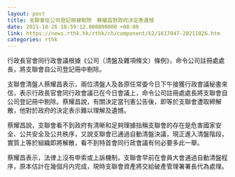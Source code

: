 ```yaml
---
layout: post
title: 支聯會從公司登記冊被剔除　蔡耀昌對政府決定表遺憾
date: 2021-10-26 18:59:12.000000000 +08:00
link: https://news.rthk.hk/rthk/ch/component/k2/1617047-20211026.htm
categories: rthk
---
```


行政長官會同行政會議根據《公司（清盤及雜項條文）條例》，命令公司註冊處處長，將支聯會自公司登記冊中剔除。

支聯會清盤人蔡耀昌表示，兩位清盤人及各原任常委今日下午接獲行政會議秘書來信，表示行政長官會同行政會議已在今日會議上，命令公司註冊處處長將支聯會自公司登記冊中剔除。蔡耀昌說，有關決定當刊憲公告後，即等於支聯會遭取締解散，他對於政府的決定表示難以理解及遺憾。

蔡耀昌說，支聯會看不到政府有清晰和足夠理據指稱支聯會的存在是危害國家安全、公共安全及公共秩序，又說支聯會已通過自動清盤決議，現正進入清盤階段，實質上等於組織即將解散，看不到特首會同行政會議有何必要多此一舉。

蔡耀昌表示，法律上沒有申索或上訴機制，支聯會早前在會員大會通過自動清盤程序，原本估計在幾個月内完成，現時支聯會資產將交給破產管理署署長代為處理。
